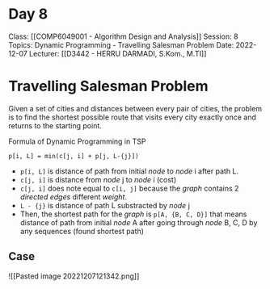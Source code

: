 # Day 8
Class: [[COMP6049001 - Algorithm Design and Analysis]]
Session: 8
Topics: Dynamic Programming - Travelling Salesman Problem
Date: 2022-12-07
Lecturer: [[D3442 - HERRU DARMADI, S.Kom., M.TI]]

# Travelling Salesman Problem

Given a set of cities and distances between every pair of cities, the problem is to find the shortest possible route that visits every city exactly once and returns to the starting point.

Formula of Dynamic Programming in TSP

```
p[i, L] = min(c[j, i] + p[j, L-{j}])
```

- `p[i, L]` is distance of path from initial *node* to *node* i after path L.
- `c[j, i]` is distance from *node* j to *node* i (cost)
- `c[j, i]` does note equal to `c[i, j]` because the *graph* contains 2 *directed edges* different *weight*.
- `L - {j}` is distance of path L substracted by *node* j
- Then, the shortest path for the *graph* is `p[A, {B, C, D}]` that means distance of path from initial *node* A after going through *node* B, C, D by any sequences (found shortest path)

## Case

![[Pasted image 20221207121342.png]]
